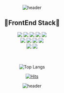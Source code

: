 <div align="center">

![header](https://capsule-render.vercel.app/api?type=waving&color=gradient&customColorList=0,2,2,5,30&height=200&section=header&text=Jiyeong's%20Github&&fontColor=ffffff&fontSize=32&fontAlignY=38&desc=FrontEnd%20Developer%&descAlignY=55&&descSize=14)

<h2>🫧FrontEnd Stack🫧</h2>

<img src="https://img.shields.io/badge/React-333333?style=for-the-badge&logo=React&logoColor=61DAFB">
<img src="https://img.shields.io/badge/NextJS-111111?style=for-the-badge&logo=nextdotjs&logoColor=FFFFFF">
<img src="https://img.shields.io/badge/Javascript-F7DF1E?style=for-the-badge&logo=javascript&logoColor=333333">
<img src="https://img.shields.io/badge/typescript-3178C6?style=for-the-badge&logo=typescript&logoColor=ffffff">
<img src="https://img.shields.io/badge/HTML5-E34F26?style=for-the-badge&logo=html5&logoColor=FFFFFF">
<br/>
<img src="https://img.shields.io/badge/CSS3-1572B6?style=for-the-badge&logo=css3&logoColor=FFFFFF">
<img src="https://img.shields.io/badge/scss-CC6699?style=for-the-badge&logo=sass&logoColor=FFFFFF">
<img src="https://img.shields.io/badge/styled/Emotion-DB7093?style=for-the-badge&logo=styledcomponents&logoColor=FFFFFF">
<img src="https://img.shields.io/badge/CSSModules-eeeeee?style=for-the-badge&logo=cssmodules&logoColor=111111">
<br/>
<img src="https://img.shields.io/badge/tailwindcss-333333?style=for-the-badge&logo=tailwindcss&logoColor=06B6D4">
<img src="https://img.shields.io/badge/Bootstrap-7952B3?style=for-the-badge&logo=bootstrap&logoColor=FFFFFF">
<br/>
<br/>
<br/>

![Top Langs](https://github-readme-stats.vercel.app/api/top-langs/?username=SPOTBENGALS&layout=compact)


[![Hits](https://hits.seeyoufarm.com/api/count/incr/badge.svg?url=https%3A%2F%2Fgithub.com%2FSPOTBENGALS&count_bg=%23C8D2DD&title_bg=%237290B1&icon=&icon_color=%23E7E7E7&title=visit&edge_flat=true)](https://hits.seeyoufarm.com)

![header](https://capsule-render.vercel.app/api?type=waving&color=gradient&customColorList=0,2,2,5,30&height=100&section=footer&fontColor=ffffff)

</div>
